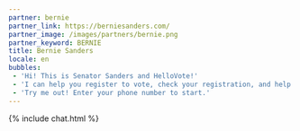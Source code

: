 ```yaml
---
partner: bernie
partner_link: https://berniesanders.com/
partner_image: /images/partners/bernie.png
partner_keyword: BERNIE
title: Bernie Sanders
locale: en
bubbles:
 - 'Hi! This is Senator Sanders and HelloVote!'
 - 'I can help you register to vote, check your registration, and help your friends register.'
 - 'Try me out! Enter your phone number to start.'
---
```

{% include chat.html %}



